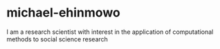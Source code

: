 # michael-ehinmowo
I am a research scientist with interest in the application of computational methods to social science research
